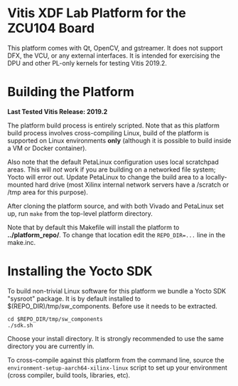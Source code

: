 # Vitis XDF Lab Platform for the ZCU104 Board

This platform comes with Qt, OpenCV, and gstreamer. It does not support DFX, the VCU,
or any external interfaces. It is intended for exercising the DPU and other PL-only
kernels for testing Vitis 2019.2.

# Building the Platform

**Last Tested Vitis Release: 2019.2**

The platform build process is entirely scripted. Note that as this platform
build process involves cross-compiling Linux, build of the platform is supported
on Linux environments **only** (although it is possible to build inside a VM or
Docker container).

Also note that the default PetaLinux configuration uses local scratchpad areas. This
will *not* work if you are building on a networked file system; Yocto will error out.
Update PetaLinux to change the build area to a locally-mounted hard drive (most
Xilinx internal network servers have a /scratch or /tmp area for this purpose).

After cloning the platform source, and with both Vivado and PetaLinux set up, run
`make` from the top-level platform directory.

Note that by default this Makefile will install the platform to **../platform_repo/<Platform Name>**.
To change that location edit the `REPO_DIR=...` line in the make.inc.

# Installing the Yocto SDK

To build non-trivial Linux software for this platform we bundle a Yocto SDK "sysroot"
package. It is by default installed to \$(REPO_DIR)/tmp/sw_components. Before use it
needs to be extracted.

```
cd $REPO_DIR/tmp/sw_components
./sdk.sh
```

Choose your install directory. It is strongly recommended to use the same 
directory you are currently in.

To cross-compile against this platform from the command line, source the
`environment-setup-aarch64-xilinx-linux` script to set up your environment (cross
compiler, build tools, libraries, etc).

